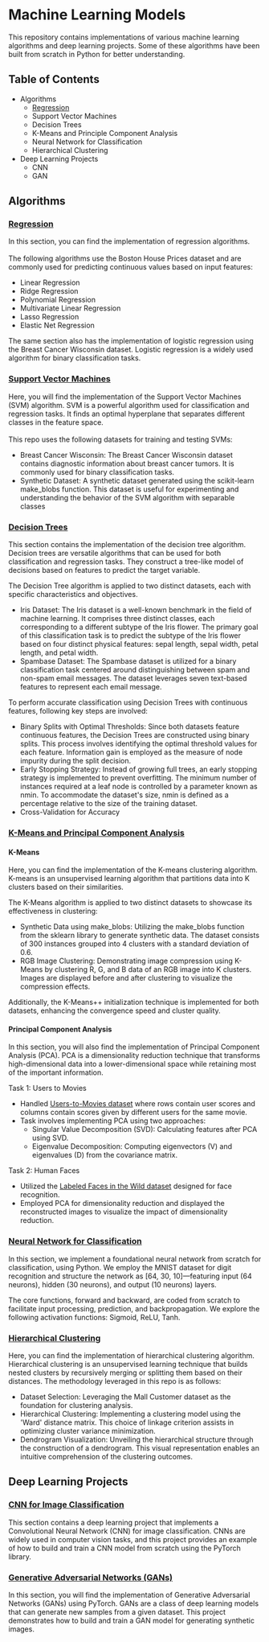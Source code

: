 # Machine Learning Models
This repository contains implementations of various machine learning algorithms and deep learning projects. Some of these algorithms have been built from scratch in Python for better understanding.

## Table of Contents
- Algorithms
  - <a href="https://github.com/himanshilalwani/applied-machine-learning/blob/main/linear-and-logistic-regression/regression.ipynb">Regression</a>
  - Support Vector Machines
  - Decision Trees
  - K-Means and Principle Component Analysis
  - Neural Network for Classification
  - Hierarchical Clustering
- Deep Learning Projects
  - CNN
  - GAN  

## Algorithms
### <a href="https://github.com/himanshilalwani/applied-machine-learning/blob/main/linear-and-logistic-regression/regression.ipynb">Regression</a>
In this section, you can find the implementation of regression algorithms.<br><br>
The following algorithms use the Boston House Prices dataset and are commonly used for predicting continuous values based on input features:
  - Linear Regression
  - Ridge Regression
  - Polynomial Regression
  - Multivariate Linear Regression
  - Lasso Regression
  - Elastic Net Regression

The same section also has the implementation of logistic regression using the Breast Cancer Wisconsin dataset. Logistic regression is a widely used algorithm for binary classification tasks.

### <a href="https://github.com/himanshilalwani/applied-machine-learning/tree/main/svm-with-sgd">Support Vector Machines</a>
Here, you will find the implementation of the Support Vector Machines (SVM) algorithm. SVM is a powerful algorithm used for classification and regression tasks. It finds an optimal hyperplane that separates different classes in the feature space.
<br><br>
This repo uses the following datasets for training and testing SVMs:
  - Breast Cancer Wisconsin: The Breast Cancer Wisconsin dataset contains diagnostic information about breast cancer tumors. It is commonly used for binary classification tasks.
  - Synthetic Dataset: A synthetic dataset generated using the scikit-learn make_blobs function. This dataset is useful for experimenting and understanding the behavior of the SVM algorithm with separable classes

### <a href="https://github.com/himanshilalwani/applied-machine-learning/blob/main/decision-trees/decision-tree-iris-and-spambase.ipynb">Decision Trees</a>
This section contains the implementation of the decision tree algorithm. Decision trees are versatile algorithms that can be used for both classification and regression tasks. They construct a tree-like model of decisions based on features to predict the target variable.

The Decision Tree algorithm is applied to two distinct datasets, each with specific characteristics and objectives.
 - Iris Dataset: The Iris dataset is a well-known benchmark in the field of machine learning. It comprises three distinct classes, each corresponding to a different subtype of the Iris flower. The primary goal of this classification task is to predict the subtype of the Iris flower based on four distinct physical features: sepal length, sepal width, petal length, and petal width.
 - Spambase Dataset: The Spambase dataset is utilized for a binary classification task centered around distinguishing between spam and non-spam email messages. The dataset leverages seven text-based features to represent each email message.

To perform accurate classification using Decision Trees with continuous features, following key steps are involved:
  - Binary Splits with Optimal Thresholds: Since both datasets feature continuous features, the Decision Trees are constructed using binary splits. This process involves identifying the optimal threshold values for each feature. Information gain is employed as the measure of node impurity during the split decision.
  - Early Stopping Strategy: Instead of growing full trees, an early stopping strategy is implemented to prevent overfitting. The minimum number of instances required at a leaf node is controlled by a parameter known as nmin. To accommodate the dataset's size, nmin is defined as a percentage relative to the size of the training dataset.
  - Cross-Validation for Accuracy

### <a href="https://github.com/himanshilalwani/applied-machine-learning/tree/main/kmeans-and-pca">K-Means and Principal Component Analysis</a>

#### K-Means
Here, you can find the implementation of the K-means clustering algorithm. K-means is an unsupervised learning algorithm that partitions data into K clusters based on their similarities.

The K-Means algorithm is applied to two distinct datasets to showcase its effectiveness in clustering:
  - Synthetic Data using make_blobs: Utilizing the make_blobs function from the sklearn library to generate synthetic data. The dataset consists of 300 instances grouped into 4 clusters with a standard deviation of 0.6.
  - RGB Image Clustering: Demonstrating image compression using K-Means by clustering R, G, and B data of an RGB image into K clusters. Images are displayed before and after clustering to visualize the compression effects.

Additionally, the K-Means++ initialization technique is implemented for both datasets, enhancing the convergence speed and cluster quality. 

#### Principal Component Analysis
In this section, you will also find the implementation of Principal Component Analysis (PCA). PCA is a dimensionality reduction technique that transforms high-dimensional data into a lower-dimensional space while retaining most of the important information.

Task 1: Users to Movies
  - Handled <a href="http://web.stanford.edu/class/cs246/slides/06-dim_red.pdf">Users-to-Movies dataset</a> where rows contain user scores and columns contain scores given by different users for the same movie.
  - Task involves implementing PCA using two approaches:
    - Singular Value Decomposition (SVD): Calculating features after PCA using SVD.
    - Eigenvalue Decomposition: Computing eigenvectors (V) and eigenvalues (D) from the covariance matrix.

Task 2: Human Faces
  - Utilized the <a href="https://scikit-learn.org/stable/datasets/index.html#labeled-faces-in-the-wild-dataset">Labeled Faces in the Wild dataset</a> designed for face recognition.
  - Employed PCA for dimensionality reduction and displayed the reconstructed images to visualize the impact of dimensionality reduction.

### <a href="https://github.com/himanshilalwani/applied-machine-learning/blob/main/neural-network/nn-for-classification.ipynb">Neural Network for Classification</a>
In this section, we implement a foundational neural network from scratch for classification, using Python. We employ the MNIST dataset for digit recognition and structure the network as [64, 30, 10]—featuring input (64 neurons), hidden (30 neurons), and output (10 neurons) layers.

The core functions, forward and backward, are coded from scratch to facilitate input processing, prediction, and backpropagation. We explore the following activation functions: Sigmoid, ReLU, Tanh.

### <a href="https://github.com/himanshilalwani/applied-machine-learning/blob/main/hierarchical-clustering/hierarchical-clustering.ipynb">Hierarchical Clustering</a>
Here, you can find the implementation of hierarchical clustering algorithm. Hierarchical clustering is an unsupervised learning technique that builds nested clusters by recursively merging or splitting them based on their distances. The methodology leveraged in this repo is as follows:
  - Dataset Selection: Leveraging the Mall Customer dataset as the foundation for clustering analysis.
  - Hierarchical Clustering: Implementing a clustering model using the 'Ward' distance matrix. This choice of linkage criterion assists in optimizing cluster variance minimization.
  - Dendrogram Visualization: Unveiling the hierarchical structure through the construction of a dendrogram. This visual representation enables an intuitive comprehension of the clustering outcomes.

## Deep Learning Projects
### <a href="https://github.com/himanshilalwani/applied-machine-learning/blob/main/deep-learning-cnn/cnn-for-image-classification.ipynb">CNN for Image Classification</a>
This section contains a deep learning project that implements a Convolutional Neural Network (CNN) for image classification. CNNs are widely used in computer vision tasks, and this project provides an example of how to build and train a CNN model from scratch using the PyTorch library.

### <a href="https://github.com/himanshilalwani/applied-machine-learning/blob/main/deep-learning-gan/gan-anime-dataset.ipynb">Generative Adversarial Networks (GANs)</a>
In this section, you will find the implementation of Generative Adversarial Networks (GANs) using PyTorch. GANs are a class of deep learning models that can generate new samples from a given dataset. This project demonstrates how to build and train a GAN model for generating synthetic images.
